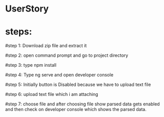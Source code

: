 # UserStory

# steps:

 #step 1: 
  Download zip file and extract it 
  
  #step 2:
  open command prompt and go to project directory

  #step 3:
  type npm install

  #step 4:
  Type ng serve and open developer console

  #step 5:
   Initially button is Disabled because we have to upload text file

   #step 6:
   upload text file which i am attaching
   
   #step 7:
   choose file and after choosing file show parsed data gets enabled and then check on developer console which shows the parsed data.
